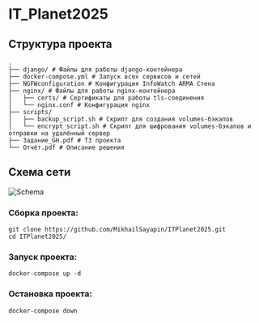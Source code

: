 # IT_Planet2025
## Структура проекта
```
.
├── django/ # Файлы для работы django-контейнера
├── docker-compose.yml # Запуск всех сервисов и сетей
├── NGFWconfiguration # Конфигурация InfoWatch ARMA Стена
├── nginx/ # Файлы для работы nginx-контейнера
│   ├── certs/ # Сертификаты для работы tls-соединения
│   └── nginx.conf # Конфигурация nginx
├── scripts/ 
│   ├── backup_script.sh # Скрипт для создания volumes-бэкапов
│   └── encrypt_script.sh # Скрипт для шифрования volumes-бэкапов и отправки на удалённый сервер
├── Задание_GH.pdf # ТЗ проекта
└── Отчёт.pdf # Описание решения
```
## Схема сети
![Schema](https://github.com/user-attachments/assets/5053da37-a82a-4954-8448-5117aa38e4b2)
### Сборка проекта:
```
git clone https://github.com/MikhailSayapin/ITPlanet2025.git
cd ITPlanet2025/
```
### Запуск проекта:
`docker-compose up -d`
### Остановка проекта:
`docker-compose down`
